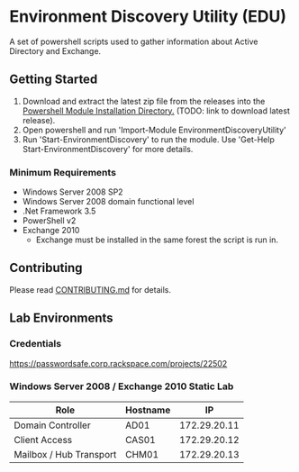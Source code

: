 # Environment Discovery Utility (EDU)

A set of powershell scripts used to gather information about Active Directory and Exchange.

## Getting Started

1. Download and extract the latest zip file from the releases into the [Powershell Module Installation Directory.](https://msdn.microsoft.com/en-us/library/dd878350(v=vs.85).aspx#Anchor_0) (TODO: link to download latest release).
2. Open powershell and run 'Import-Module EnvironmentDiscoveryUtility'
3. Run 'Start-EnvironmentDiscovery' to run the module.  Use 'Get-Help Start-EnvironmentDiscovery' for more details.

### Minimum Requirements

- Windows Server 2008 SP2
- Windows Server 2008 domain functional level 
- .Net Framework 3.5
- PowerShell v2
- Exchange 2010
  - Exchange must be installed in the same forest the script is run in.

## Contributing

Please read [CONTRIBUTING.md](https://github.rackspace.com/MicrosoftEng/environment-discovery-utility/blob/master/CONTRIBUTING.md) for details.

## Lab Environments

### Credentials
https://passwordsafe.corp.rackspace.com/projects/22502

### Windows Server 2008 / Exchange 2010 Static Lab

|Role| Hostname  | IP |
| ------------- | ------------- | ------------- |
|Domain Controller| AD01  | 172.29.20.11 |
|Client Access| CAS01  | 172.29.20.12 |
|Mailbox / Hub Transport| CHM01  | 172.29.20.13  |
